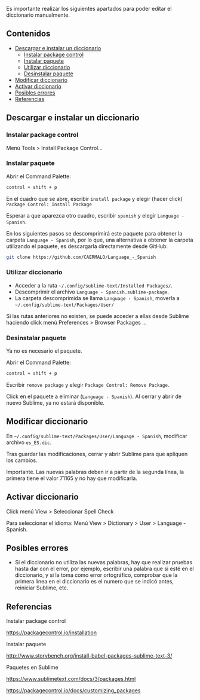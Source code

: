 Es importante realizar los siguientes apartados para poder editar el diccionario manualmente.

## Contenidos

- [Descargar e instalar un diccionario](#descargar-e-instalar-un-diccionario)
  - [Instalar package control](#instalar-package-control)
  - [Instalar paquete](#instalar-paquete)
  - [Utilizar diccionario](#utilizar-diccionario)
  - [Desinstalar paquete](#desinstalar-paquete)
- [Modificar diccionario](#modificar-diccionario)
- [Activar diccionario](#activar-diccionario)
- [Posibles errores](#posibles-errores)
- [Referencias](#referencias)

<a name="#descargar-e-instalar-un-diccionario"></a>
## Descargar e instalar un diccionario

<a name="#instalar-package-control"></a>
### Instalar package control

Menú Tools > Install Package Control...

<a name="#instalar-paquete"></a>
### Instalar paquete

Abrir el Command Palette:

```bash
control + shift + p
```

En el cuadro que se abre, escribir `install package` y elegir (hacer click) `Package Control: Install Package` 

Esperar a que aparezca otro cuadro, escribir `spanish` y elegir `Language - Spanish`.

En los siguientes pasos se descomprimirá este paquete para obtener la carpeta `Language - Spanish`, por lo que, una alternativa a obtener la carpeta utilizando el paquete, es descargarla directamente desde GitHub: 

```bash
git clone https://github.com/CAERMALO/Language_-_Spanish
```

<a name="#utilizar-diccionario"></a>
### Utilizar diccionario

- Acceder a la ruta `~/.config/sublime-text/Installed Packages/`.
- Descomprimir el archivo `Language - Spanish.sublime-package`.
- La carpeta descomprimida se llama `Language - Spanish`, moverla a `~/.config/sublime-text/Packages/User/`

Si las rutas anteriores no existen, se puede acceder a ellas desde Sublime haciendo click menú Preferences > Browser Packages ...

<a name="#desinstalar-paquete"></a>
### Desinstalar paquete

Ya no es necesario el paquete.

Abrir el Command Palette:

```bash
control + shift + p
```

Escribir `remove package` y elegir `Package Control: Remove Package`.

Click en el paquete a eliminar (`Language - Spanish`). Al cerrar y abrir de nuevo Sublime, ya no estará disponible.

<a name="#modificar-diccionario"></a>
## Modificar diccionario

En `~/.config/sublime-text/Packages/User/Language - Spanish`, modificar archivo `es_ES.dic`.

Tras guardar las modificaciones, cerrar y abrir Sublime para que apliquen los cambios.

Importante. Las nuevas palabras deben ir a partir de la segunda línea, la primera tiene el valor 71165 y no hay que modificarla.

<a name="#activar-diccionario"></a>
## Activar diccionario

Click menú View > Seleccionar Spell Check

Para seleccionar el idioma: Menú View > Dictionary > User > Language - Spanish.

<a name="#posibles-errores"></a>
## Posibles errores

- Si el diccionario no utiliza las nuevas palabras, hay que realizar pruebas hasta dar con el error, por ejemplo, escribir una palabra que si esté en el diccionario, y si la toma como error ortográfico, comprobar que la primera línea en el diccionario es el numero que se indicó antes, reiniciar Sublime, etc.

<a name="#referencias"></a>
## Referencias

Instalar package control

<https://packagecontrol.io/installation>

Instalar paquete 

<http://www.storybench.org/install-babel-packages-sublime-text-3/>

Paquetes en Sublime

<https://www.sublimetext.com/docs/3/packages.html>

<https://packagecontrol.io/docs/customizing_packages>
